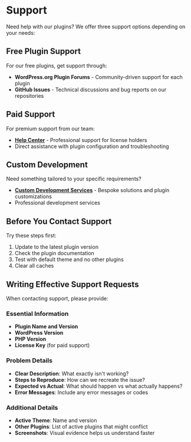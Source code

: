 # Support

Need help with our plugins? We offer three support options depending on your needs:

## Free Plugin Support

For our free plugins, get support through:
- **WordPress.org Plugin Forums** - Community-driven support for each plugin
- **GitHub Issues** - Technical discussions and bug reports on our repositories

## Paid Support

For premium support from our team:
- **[Help Center](https://bracketspace.com/help-center/)** - Professional support for license holders
- Direct assistance with plugin configuration and troubleshooting

## Custom Development

Need something tailored to your specific requirements?
- **[Custom Development Services](https://bracketspace.com/custom-development/)** - Bespoke solutions and plugin customizations
- Professional development services

## Before You Contact Support

Try these steps first:
1. Update to the latest plugin version
2. Check the plugin documentation
3. Test with default theme and no other plugins
4. Clear all caches

## Writing Effective Support Requests

When contacting support, please provide:

### Essential Information
- **Plugin Name and Version**
- **WordPress Version**
- **PHP Version**
- **License Key** (for paid support)

### Problem Details
- **Clear Description**: What exactly isn't working?
- **Steps to Reproduce**: How can we recreate the issue?
- **Expected vs Actual**: What should happen vs what actually happens?
- **Error Messages**: Include any error messages or codes

### Additional Details
- **Active Theme**: Name and version
- **Other Plugins**: List of active plugins that might conflict
- **Screenshots**: Visual evidence helps us understand faster